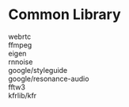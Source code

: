 # Common Library

webrtc\
ffmpeg\
eigen\
rnnoise\
google/styleguide\
google/resonance-audio\
fftw3\
kfrlib/kfr
